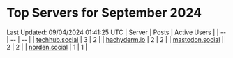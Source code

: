 # Top Servers for September 2024
Last Updated: 09/04/2024 01:41:25 UTC
| Server | Posts | Active Users |
| -- | -- | -- |
| [techhub.social](https://techhub.social/tags/PowerShell) | 3 | 2 |
| [hachyderm.io](https://hachyderm.io/tags/PowerShell) | 2 | 2 |
| [mastodon.social](https://mastodon.social/tags/PowerShell) | 2 | 2 |
| [norden.social](https://norden.social/tags/PowerShell) | 1 | 1 |
